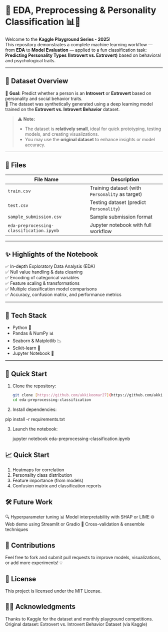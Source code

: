 # 🧠 EDA, Preprocessing & Personality Classification 📊🧬

Welcome to the **Kaggle Playground Series - 2025**!  
This repository demonstrates a complete machine learning workflow — from **EDA** to **Model Evaluation** — applied to a fun classification task: **Predicting Personality Types (Introvert vs. Extrovert)** based on behavioral and psychological traits.

---

## 📘 Dataset Overview

🧩 **Goal:** Predict whether a person is an **Introvert** or **Extrovert** based on personality and social behavior traits.  
🧠 The dataset was synthetically generated using a deep learning model trained on the **Extrovert vs. Introvert Behavior** dataset.

> ⚠️ **Note:**  
> - The dataset is **relatively small**, ideal for quick prototyping, testing models, and creating visualizations.  
> - You may use the **original dataset** to enhance insights or model accuracy.

---

## 📁 Files

| File Name             | Description                                                   |
|----------------------|---------------------------------------------------------------|
| `train.csv`           | Training dataset (with `Personality` as target)              |
| `test.csv`            | Testing dataset (predict `Personality`)                      |
| `sample_submission.csv` | Sample submission format                                    |
| `eda-preprocessing-classification.ipynb` | Jupyter notebook with full workflow         |

---

## ✨ Highlights of the Notebook

✅ In-depth Exploratory Data Analysis (EDA)  
✅ Null value handling & data cleaning  
✅ Encoding of categorical variables  
✅ Feature scaling & transformations  
✅ Multiple classification model comparisons  
✅ Accuracy, confusion matrix, and performance metrics  

---

## 🧰 Tech Stack

- Python 🐍  
- Pandas & NumPy 📊  
- Seaborn & Matplotlib 📉  
- Scikit-learn 🤖  
- Jupyter Notebook 📓  

---

## 🚀 Quick Start

1. Clone the repository:
   ```bash
   git clone [https://github.com/akkikoomar27](https://github.com/akkikoomar27)/eda-preprocessing-classification.git
   cd eda-preprocessing-classification

2. Install dependencies:

pip install -r requirements.txt

3. Launch the notebook:

   jupyter notebook eda-preprocessing-classification.ipynb

## 📈 Quick Start
1. Heatmaps for correlation
2. Personality class distribution
3. Feature importance (from models)
4. Confusion matrix and classification reports

## 🛠️ Future Work
🔍 Hyperparameter tuning
📊 Model interpretability with SHAP or LIME
🌐 Web demo using Streamlit or Gradio
🧪 Cross-validation & ensemble techniques

## 🤝 Contributions
Feel free to fork and submit pull requests to improve models, visualizations, or add more experiments! 💡

## 📜 License
This project is licensed under the MIT License.

## 🙋‍♂️ Acknowledgments
Thanks to Kaggle for the dataset and monthly playground competitions.
Original dataset: Extrovert vs. Introvert Behavior Dataset (via Kaggle)


  

